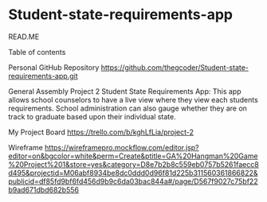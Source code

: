 # Student-state-requirements-app
READ.ME

Table of contents

Personal GitHub Repository
https://github.com/thegcoder/Student-state-requirements-app.git

General Assembly Project 2
 Student State Requirements App: This app allows school counselors to have a
 live view where they view each students requirements.  School
 administration can also gauge whether they are on track to graduate based upon
 their individual state.  

 My Project Board
 https://trello.com/b/kghLfLia/project-2

 Wireframe
 https://wireframepro.mockflow.com/editor.jsp?editor=on&bgcolor=white&perm=Create&ptitle=GA%20Hangman%20Game%20Project%201&store=yes&category=D8e7b2b8c559eb0757b5261faecc8d495&projectid=M06abf8934be8dc0ddd0d96f81d225b311560361866822&publicid=df85fd9bf6fd456d9b9c6da03bac844a#/page/D567f9027c75bf22b9ad671dbd682b556

